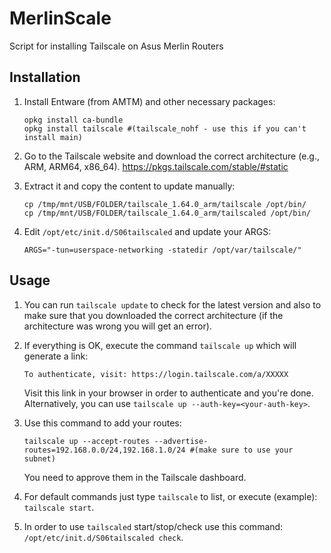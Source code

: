# MerlinScale
Script for installing Tailscale on Asus Merlin Routers

## Installation

1. Install Entware (from AMTM) and other necessary packages:
    ```
    opkg install ca-bundle
    opkg install tailscale #(tailscale_nohf - use this if you can't install main)
    ```

2. Go to the Tailscale website and download the correct architecture (e.g., ARM, ARM64, x86_64). https://pkgs.tailscale.com/stable/#static​

3. Extract it and copy the content to update manually:
    ```
    cp /tmp/mnt/USB/FOLDER/tailscale_1.64.0_arm/tailscale /opt/bin/
    cp /tmp/mnt/USB/FOLDER/tailscale_1.64.0_arm/tailscaled /opt/bin/
    ```

4. Edit `/opt/etc/init.d/S06tailscaled` and update your ARGS:
    ```
    ARGS="-tun=userspace-networking -statedir /opt/var/tailscale/"
    ```

## Usage

1. You can run `tailscale update` to check for the latest version and also to make sure that you downloaded the correct architecture (if the architecture was wrong you will get an error).

2. If everything is OK, execute the command `tailscale up` which will generate a link:
    ```
    To authenticate, visit: https://login.tailscale.com/a/XXXXX
    ```
    Visit this link in your browser in order to authenticate and you're done. Alternatively, you can use `tailscale up --auth-key=<your-auth-key>`.

3. Use this command to add your routes:
    ```
    tailscale up --accept-routes --advertise-routes=192.168.0.0/24,192.168.1.0/24 #(make sure to use your subnet)
    ```
    You need to approve them in the Tailscale dashboard.

4. For default commands just type `tailscale` to list, or execute (example): `tailscale start`.

5. In order to use `tailscaled` start/stop/check use this command: `/opt/etc/init.d/S06tailscaled check`.
